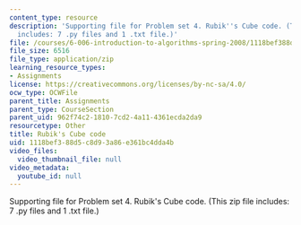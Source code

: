 ```yaml
---
content_type: resource
description: 'Supporting file for Problem set 4. Rubik''s Cube code. (This zip file
  includes: 7 .py files and 1 .txt file.)'
file: /courses/6-006-introduction-to-algorithms-spring-2008/1118bef388d5c8d93a86e361bc4dda4b_ps4_rubik.zip
file_size: 6516
file_type: application/zip
learning_resource_types:
- Assignments
license: https://creativecommons.org/licenses/by-nc-sa/4.0/
ocw_type: OCWFile
parent_title: Assignments
parent_type: CourseSection
parent_uid: 962f74c2-1810-7cd2-4a11-4361ecda2da9
resourcetype: Other
title: Rubik's Cube code
uid: 1118bef3-88d5-c8d9-3a86-e361bc4dda4b
video_files:
  video_thumbnail_file: null
video_metadata:
  youtube_id: null
---
```

Supporting file for Problem set 4. Rubik's Cube code. (This zip file includes: 7 .py files and 1 .txt file.)